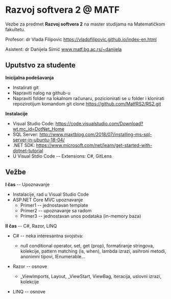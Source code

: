 # Razvoj softvera 2 @ MATF

Vezbe za predmet **Razvoj softvera 2** na master studijama na Matematičkom fakultetu.

Profesor: dr Vlada Filipovic https://vladofilipovic.github.io/index-en.html

Asistent: dr Danijela Simić www.matf.bg.ac.rs/~danijela

## Uputstvo za studente

**Inicijalna podešavanja**

* Instalirati git
* Napraviti nalog na github-u
* Napraviti folder na lokalnom računaru, pozicionirati se u folder i klonirati repozirotijum komandom git clone https://github.com/MatfRS2/RS2.git

**Instalacije**

* Visual Studio Code: https://code.visualstudio.com/Download?wt.mc_id=DotNet_Home
* SQL Server: http://www.maxtblog.com/2018/07/installing-ms-sql-server-in-ubuntu-18-04/
* .NET SDK: https://www.microsoft.com/net/learn/get-started-with-dotnet-tutorial
* U Visual Stdio Code -- Extensions: C#, GitLens


## Vežbe

**I čas** -- Upoznavanje

* Instalacije, rad u Visual Studio Code
* ASP.NET Core MVC upoznavanje
  * Primer1 -- jednostavan template
  * Primer2 -- upoznavanje sa radom
  * Primer3 -- jednostavan unos podataka (in-memory baza)

**II čas** -- C#, Razor, LINQ

* C# -- neka interesantna svojstva: 
  * null conditional operator, set, get (prop), formatiranje stringova, kolekcije, pattern matching (is, when), lambda izrazi, asihroni metodi, anonimni tipovi, IEnumerable...

* Razor -- osnove
   * _ViewImports, Layout, _ViewStart, ViewBag, iteracija, uslovni izrazi, kolekcije

* LINQ -- osnove
